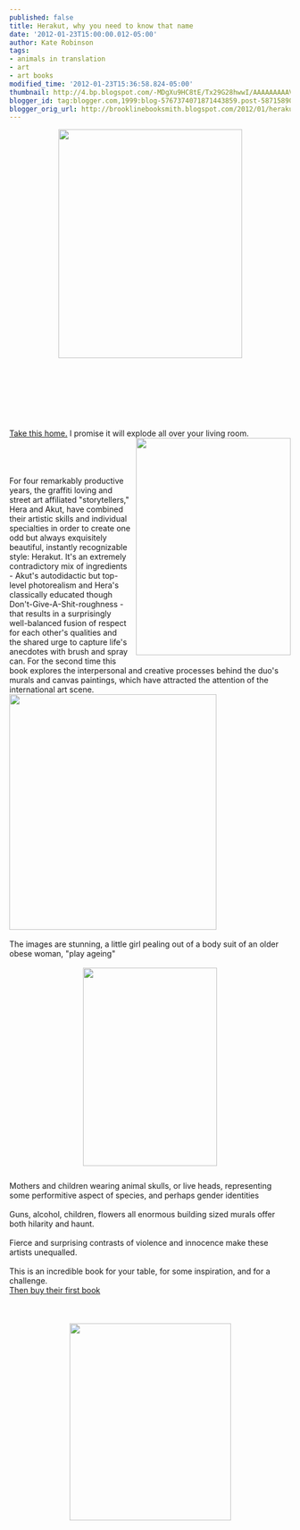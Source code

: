 ```yaml
---
published: false
title: Herakut, why you need to know that name
date: '2012-01-23T15:00:00.012-05:00'
author: Kate Robinson
tags:
- animals in translation
- art
- art books
modified_time: '2012-01-23T15:36:58.824-05:00'
thumbnail: http://4.bp.blogspot.com/-MDgXu9HC8tE/Tx29G28hwwI/AAAAAAAAAVE/jw1D0fsvHr4/s72-c/9783939566366.jpg
blogger_id: tag:blogger.com,1999:blog-5767374071871443859.post-5871589033271710157
blogger_orig_url: http://brooklinebooksmith.blogspot.com/2012/01/herakut-why-you-need-to-know-that-name.html
---
```


<a href="http://4.bp.blogspot.com/-QcDbYuyRkVQ/Tx3DzH0E9UI/AAAAAAAAAWM/rNWWCTbtjZw/s1600/blog.bmp"><img style="TEXT-ALIGN: center; MARGIN: 0px auto 10px; WIDTH: 329px; DISPLAY: block; HEIGHT: 410px; CURSOR: hand" id="BLOGGER_PHOTO_ID_5700920628847166210" border="0" alt="" src="http://4.bp.blogspot.com/-MDgXu9HC8tE/Tx29G28hwwI/AAAAAAAAAVE/jw1D0fsvHr4/s400/9783939566366.jpg" /></a><br /><br /><div><br /><div><br /><div><br /><div><br /><div><a href="http://http//www.brooklinebooksmith-shop.com/book/9783939566366">Take this home.</a> I promise it will explode all over your living room. <img style="MARGIN: 0px 0px 10px 10px; WIDTH: 277px; FLOAT: right; HEIGHT: 389px; CURSOR: hand" id="BLOGGER_PHOTO_ID_5700925309121063906" border="0" alt="" src="http://2.bp.blogspot.com/-gC2qF9JbN2c/Tx3BXSUx6-I/AAAAAAAAAVo/ZJ-QuL_uIHI/s400/herakut2.jpg" /> </div><br /><div></div><br /><div><br /><br />For four remarkably productive years, the graffiti loving and street art affiliated "storytellers," Hera and Akut, have combined their artistic skills and individual specialties in order to create one odd but always exquisitely beautiful, instantly recognizable style: Herakut. It's an extremely contradictory mix of ingredients - Akut's autodidactic but top-level photorealism and Hera's classically educated though Don't-Give-A-Shit-roughness - that results in a surprisingly well-balanced fusion of respect for each other's qualities and the shared urge to capture life's anecdotes with brush and spray can. For the second time this book explores the interpersonal and creative processes behind the duo's murals and canvas paintings, which have attracted the attention of the international art scene.<br /><a href="http://4.bp.blogspot.com/-QcDbYuyRkVQ/Tx3DzH0E9UI/AAAAAAAAAWM/rNWWCTbtjZw/s1600/blog.bmp"><img style="WIDTH: 371px; HEIGHT: 422px; CURSOR: hand" id="BLOGGER_PHOTO_ID_5700927986359137602" border="0" alt="" src="http://4.bp.blogspot.com/-QcDbYuyRkVQ/Tx3DzH0E9UI/AAAAAAAAAWM/rNWWCTbtjZw/s400/blog.bmp" /></a></div><br />The images are stunning, a little girl pealing out of a body suit of an older obese woman, "play ageing"<br /><br /><img style="TEXT-ALIGN: center; MARGIN: 0px auto 10px; WIDTH: 240px; DISPLAY: block; HEIGHT: 355px; CURSOR: hand" id="BLOGGER_PHOTO_ID_5700925515715702898" border="0" alt="" src="http://2.bp.blogspot.com/--CpT8yZWxC4/Tx3BjT8x8HI/AAAAAAAAAV0/A3Me1jRg2Oo/s400/Street-art-and-paintings-by-Herakut-3.jpg" /><br />Mothers and children wearing animal skulls, or live heads, representing some performitive aspect of species, and perhaps gender identities<br /><br /><div>Guns, alcohol, children, flowers all enormous building sized murals offer both hilarity and haunt. </div><br /><div>Fierce and surprising contrasts of violence and innocence make these artists unequalled.</div><br /><div>This is an incredible book for your table, for some inspiration, and for a challenge.<br /></div><a href="http://http//www.brooklinebooksmith-shop.com/book/9783939566243">Then buy their first book</a><br /><br /><br /><br /><div><img style="TEXT-ALIGN: center; MARGIN: 0px auto 10px; WIDTH: 289px; DISPLAY: block; HEIGHT: 353px; CURSOR: hand" id="BLOGGER_PHOTO_ID_5700921287888582738" border="0" alt="" src="http://3.bp.blogspot.com/-udFvRk-6BhI/Tx29tOEPuFI/AAAAAAAAAVQ/R7FMfscGkjI/s400/9783939566243.jpg" /></div></div></div></div></div>